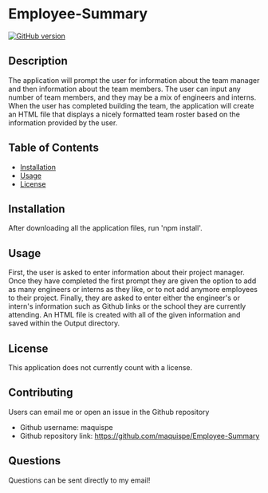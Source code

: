 # Employee-Summary
[![GitHub version](https://badge.fury.io/gh/boennemann%2Fbadges.svg)](http://badge.fury.io/gh/boennemann%2Fbadges)
## Description
The application will prompt the user for information about the team manager and then information about the team members. The user can input any number of team members, and they may be a mix of engineers and interns. When the user has completed building the team, the application will create an HTML file that displays a nicely formatted team roster based on the information provided by the user.
## Table of Contents
    
* [Installation](#installation)
* [Usage](#usage)
* [License](#license)

## Installation

After downloading all the application files, run 'npm install'.

## Usage

First, the user is asked to enter information about their project manager. Once they have completed the first prompt they are given the option to add as many engineers or interns as they like, or to not add anymore employees to their project. Finally, they are asked to enter either the engineer's or intern's information such as Github links or the school they are currently attending. An HTML file is created with all of the given information and saved within the Output directory.

## License

This application does not currently count with a license.

## Contributing

Users can email me or open an issue in the Github repository
* Github username: maquispe
* Github repository link: https://github.com/maquispe/Employee-Summary

## Questions

Questions can be sent directly to my email!
